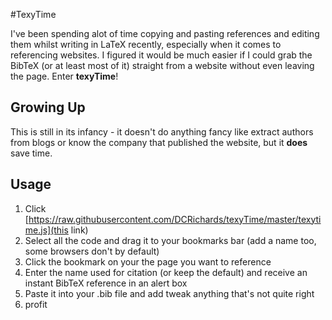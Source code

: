 #TexyTime

I've been spending alot of time copying and pasting references and editing them whilst writing in LaTeX recently, especially when it comes to referencing websites. I figured it would be much easier if I could grab the BibTeX (or at least most of it) straight from a website without even leaving the page. Enter __texyTime__!

## Growing Up

This is still in its infancy - it doesn't do anything fancy like extract authors from blogs or know the company that published the website, but it __does__ save time.

## Usage

1. Click [https://raw.githubusercontent.com/DCRichards/texyTime/master/texytime.js](this link)
2. Select all the code and drag it to your bookmarks bar (add a name too, some browsers don't by default)
2. Click the bookmark on your the page you want to reference
3. Enter the name used for citation (or keep the default) and receive an instant BibTeX reference in an alert box
4. Paste it into your .bib file and add tweak anything that's not quite right
5. profit